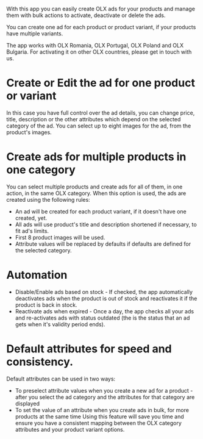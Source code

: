 With this app you can easily create OLX ads for your products and manage them with bulk actions to activate, deactivate or delete the ads.

You can create one ad for each product or product variant, if your products have multiple variants.

The app works with OLX Romania, OLX Portugal, OLX Poland and OLX Bulgaria. For activating it on other OLX countries, please get in touch with us.

# Create or Edit the ad for one product or variant
In this case you have full control over the ad details, you can change price, title, description or the other attributes which depend on the selected category of the ad.
You can select up to eight images for the ad, from the product's images.

# Create ads for multiple products in one category
You can select multiple products and create ads for all of them, in one action, in the same OLX category.
When this option is used, the ads are created using the following rules:

* An ad will be created for each product variant, if it doesn't have one created, yet.
* All ads will use product's title and description shortened if necessary, to fit ad's limits.
* First 8 product images will be used.
* Attribute values will be replaced by defaults if defaults are defined for the selected category.

# Automation
* Disable/Enable ads based on stock - If checked, the app automatically deactivates ads when the product is out of stock and reactivates it if the product is back in stock.
* Reactivate ads when expired - Once a day, the app checks all your ads and re-activates ads with status outdated (the is the status that an ad gets when it's validity period ends).

# Default attributes for speed and consistency.
Default attributes can be used in two ways:

* To preselect attribute values when you create a new ad for a product - after you select the ad category and the attributes for that category are displayed
* To set the value of an attribute when you create ads in bulk, for more products at the same time
Using this feature will save you time and ensure you have a consistent mapping between the OLX category attributes and your product variant options.
